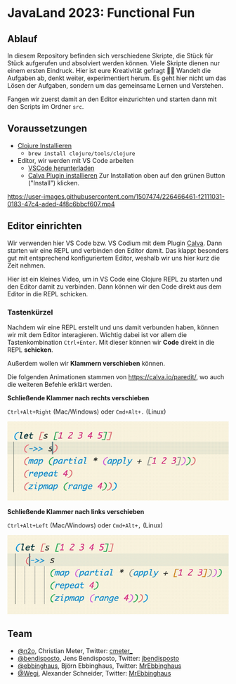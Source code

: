 # JavaLand 2023: Functional Fun

## Ablauf

In diesem Repository befinden sich verschiedene Skripte, die Stück für Stück
aufgerufen und absolviert werden können. Viele Skripte dienen nur einem ersten
Eindruck. Hier ist eure Kreativität gefragt 🧑‍🎨 Wandelt die Aufgaben ab, denkt
weiter, experimentiert herum. Es geht hier nicht um das Lösen der Aufgaben,
sondern um das gemeinsame Lernen und Verstehen.

Fangen wir zuerst damit an den Editor einzurichten und starten dann mit den
Scripts im Ordner `src`.

## Voraussetzungen

- [Clojure Installieren](https://clojure.org/guides/install_clojure)
  - `brew install clojure/tools/clojure`
- Editor, wir werden mit VS Code arbeiten
  - [VSCode herunterladen](https://code.visualstudio.com/)
  - [Calva Plugin installieren](https://marketplace.visualstudio.com/items?itemName=betterthantomorrow.calva) Zur Installation oben auf den grünen Button ("Install") klicken.


https://user-images.githubusercontent.com/1507474/226466461-f2111031-0183-47c4-aded-4f8c6bbcf607.mp4


## Editor einrichten

Wir verwenden hier VS Code bzw. VS Codium mit dem Plugin [Calva](https://marketplace.visualstudio.com/items?itemName=betterthantomorrow.calva).
Dann starten wir eine REPL und verbinden den Editor damit. Das klappt besonders gut mit entsprechend konfiguriertem Editor, weshalb wir uns hier kurz die Zeit nehmen.

Hier ist ein kleines Video, um in VS Code eine Clojure REPL zu starten und den Editor damit zu verbinden. Dann können wir den Code direkt aus dem Editor in die REPL schicken.

### Tastenkürzel

Nachdem wir eine REPL erstellt und uns damit verbunden haben, können wir mit dem Editor interagieren.
Wichtig dabei ist vor allem die Tastenkombination `Ctrl+Enter`.
Mit dieser können wir **Code** direkt in die REPL **schicken**.

Außerdem wollen wir **Klammern verschieben** können.

Die folgenden Animationen stammen von https://calva.io/paredit/, wo auch die weiteren Befehle erklärt werden.

**Schließende Klammer nach rechts verschieben**

`Ctrl+Alt+Right` (Mac/Windows) oder `Cmd+Alt+.` (Linux)

![Eine Animation die zeigt, wie die schließende Klammer um eine S-Expression nach links bewegt wird](resources/img/slurp-forward.gif)

**Schließende Klammer nach links verschieben**

`Ctrl+Alt+Left` (Mac/Windows) oder `Cmd+Alt+,` (Linux)

![Eine Animation die zeigt, wie die schließende Klammer um eine S-Expression nach links bewegt wird](resources/img/barf-forward.gif)

## Team

- [@n2o](https://github.com/n2o), Christian Meter, Twitter: [cmeter\_](https://twitter.com/cmeter_)
- [@bendisposto](https://github.com/bendisposto), Jens Bendisposto, Twitter: [jbendisposto](https://twitter.com/jbendisposto)
- [@ebbinghaus](https://github.com/MrEbbinghaus), Björn Ebbinghaus, Twitter: [MrEbbinghaus](https://twitter.com/MrEbbinghaus)
- [@Wegi](https://github.com/Wegi), Alexander Schneider, Twitter: [MrEbbinghaus](https://twitter.com/TheWegi)
